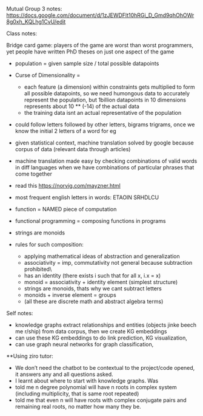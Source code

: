 Mutual Group 3 notes: https://docs.google.com/document/d/1zJEWDFlt10hRGi_D_Gmd9qhOhOWr8g0xh_KQLhg1CvU/edit

Class notes:

Bridge card game: players of the game are worst than worst programmers, yet people have written PhD theses on just one aspect of the game

- population = given sample size / total possible datapoints
- Curse of Dimensionality = 
	- each feature (a dimension) within constraints gets multiplied to form all possible datapoints, so we need humongous data to accurately represent the population, but 1billion datapoints in 10 dimensions represents about 10 ** (-14) of the actual data
	- the training data isnt an actual representative of the population
- could follow letters followed by other letters, bigrams trigrams, once we know the initial 2 letters of a word for eg
- given statistical context, machine translation solved by google because corpus of data (relevant data through articles)
- machine translation made easy by checking combinations of valid words in diff languages when we have combinations of particular phrases that come together
- read this https://norvig.com/mayzner.html
- most frequent english letters in words: ETAOIN SRHDLCU

- function = NAMED piece of computation
- functional programming = composing functions in programs 
- strings are monoids
- rules for such composition:
	- applying mathematical ideas of abstraction and generalization
	- associativity = imp, commutativity not general because subtraction prohibited\
	- has an identity (there exists i such that for all x, i.x = x)
	- monoid = associativity + identity element (simplest structure)
	- strings are monoids, thats why we cant subtract letters
	- monoids + inverse element = groups
	- (all these are discrete math and abstract algebra terms)

Self notes:
- knowledge graphs extract relationships and entities (objects jinke beech me r/ship) from data corpus, then we create KG embeddings
- can use these KG embeddings to do link prediction, KG visualization, 
- can use graph neural networks for graph classification, 


**Using ziro tutor:

- We don’t need the chatbot to be contextual to the project/code opened, it answers any and all questions asked.
- I learnt about where to start with knowledge graphs. Was
- told me n degree polynomial will have n roots in complex system (including multiplicity, that is same root repeated)
- told me that even n will have roots with complex conjugate pairs and remaining real roots, no matter how many they be.